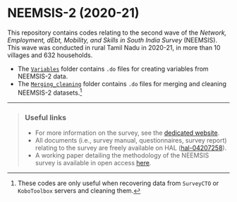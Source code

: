 # NEEMSIS-2 (2020-21)

This repository contains codes relating to the second wave of the *Network, Employment, dEbt, Mobility, and Skills in South India Survey* (NEEMSIS). This wave was conducted in rural Tamil Nadu in 2020-21, in more than 10 villages and 632 households.

* The [`Variables`](https://github.com/neemsis/NEEMSIS-2/tree/main/Variables) folder contains `.do` files for creating variables from NEEMSIS-2 data.
* The [`Merging_cleaning`](https://github.com/neemsis/NEEMSIS-2/tree/main/Merging_cleaning) folder contains `.do` files for merging and cleaning NEEMSIS-2 datasets.[^1]

[^1]: These codes are only useful when recovering data from `SurveyCTO` or `KoboToolbox` servers and cleaning them.

----

> ### Useful links
>
> * For more information on the survey, see the [dedicated website](https://neemsis.hypotheses.org/).
> * All documents (i.e., survey manual, questionnaires, survey report) relating to the survey are freely available on HAL ([hal-04207258](https://hal.science/hal-04207258)).
> * A working paper detailing the methodology of the NEEMSIS survey is available in open access [here](https://dial.ird.fr/wp-content/uploads/2024/03/2024-02-NEEMSIS_data_context.pdf).
